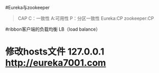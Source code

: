 #Eureka与zookeeper
> CAP   C：一致性 A:可用性 P：分区一致性
> Eureka:CP  zookeeper:CP

#ribbon客户端的负载均衡  LB（load balance）

# 修改hosts文件  127.0.0.1 http://eureka7001.com